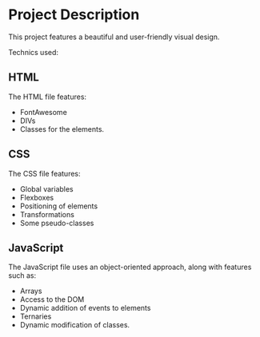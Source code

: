 # Project Description

This project features a beautiful and user-friendly visual design.

Technics used:

## HTML
The HTML file features:
- FontAwesome
- DIVs
- Classes for the elements.

## CSS
The CSS file features:
- Global variables
- Flexboxes
- Positioning of elements
- Transformations
- Some pseudo-classes

## JavaScript
The JavaScript file uses an object-oriented approach, along with features such as:
- Arrays
- Access to the DOM
- Dynamic addition of events to elements
- Ternaries
- Dynamic modification of classes. 
